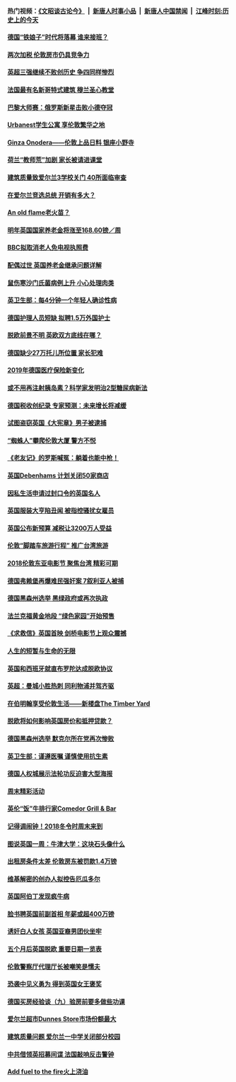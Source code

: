 #### 热门视频：[《文昭谈古论今》](https://github.com/gfw-breaker/wenzhao/blob/master/README.md?t=11070332) &nbsp;|&nbsp; [新唐人时事小品](https://github.com/gfw-breaker/ntdtv-comedy/blob/master/README.md?t=11070332) &nbsp;|&nbsp; [新唐人中国禁闻](https://github.com/gfw-breaker/ntdtv-news/blob/master/README.md?t=11070332) &nbsp;|&nbsp; [江峰时刻:历史上的今天](https://github.com/gfw-breaker/today-in-history/blob/master/README.md?t=11070332) 

#### [德国“铁娘子”时代将落幕 谁来接班？](../pages/nsc974/n10833701.md?t=11070332) 

#### [两次加税 伦敦房市仍具竞争力](../pages/nsc974/n10832030.md?t=11070332) 

#### [英超三强继续不败创历史 争四同样惨烈](../pages/nsc974/n10830095.md?t=11070332) 

#### [法国最有名新哥特式建筑 穆兰圣心教堂](../pages/nsc974/n10829754.md?t=11070332) 

#### [巴黎大师赛：俄罗斯新星击败小德夺冠](../pages/nsc974/n10830134.md?t=11070332) 

#### [Urbanest学生公寓 享伦敦繁华之地](../pages/nsc974/n10828080.md?t=11070332) 

#### [Ginza Onodera——伦敦上品日料 银座小野寺](../pages/nsc974/n10828069.md?t=11070332) 

#### [荷兰“教师荒”加剧 家长被请进课堂](../pages/nsc974/n10826148.md?t=11070332) 

#### [建筑质量致爱尔兰3学校关门 40所面临审查](../pages/nsc974/n10826209.md?t=11070332) 

#### [在爱尔兰竞选总统 开销有多大？](../pages/nsc974/n10826165.md?t=11070332) 

#### [An old flame老火苗？](../pages/nsc974/n10825994.md?t=11070332) 

#### [明年英国国家养老金将涨至168.60镑／周](../pages/nsc974/n10825971.md?t=11070332) 

#### [BBC拟取消老人免电视执照费](../pages/nsc974/n10825959.md?t=11070332) 

#### [配偶过世 英国养老金继承问题详解](../pages/nsc974/n10825931.md?t=11070332) 

#### [鼠伤寒沙门氏菌病例上升 小心处理肉类](../pages/nsc974/n10825924.md?t=11070332) 

#### [英卫生部：每4分钟一个年轻人确诊性病](../pages/nsc974/n10825910.md?t=11070332) 

#### [德国护理人员短缺 拟聘1.5万外国护士](../pages/nsc974/n10824186.md?t=11070332) 

#### [脱欧前景不明 英欧双方底线在哪？](../pages/nsc974/n10823749.md?t=11070332) 

#### [德国缺少27万托儿所位置 家长犯难](../pages/nsc974/n10824147.md?t=11070332) 

#### [2019年德国医疗保险新变化](../pages/nsc974/n10824071.md?t=11070332) 

#### [或不用再注射胰岛素？科学家发明治2型糖尿病新法](../pages/nsc974/n10823372.md?t=11070332) 

#### [德国税收创纪录 专家预测：未来增长将减缓](../pages/nsc974/n10823318.md?t=11070332) 

#### [试图盗窃英国《大宪章》男子被逮捕](../pages/nsc974/n10823790.md?t=11070332) 

#### [“蜘蛛人”攀爬伦敦大厦 警方不悦](../pages/nsc974/n10823780.md?t=11070332) 

#### [《老友记》的罗斯喊冤：躺着也能中枪！](../pages/nsc974/n10823762.md?t=11070332) 

#### [英国Debenhams 计划关闭50家商店](../pages/nsc974/n10823753.md?t=11070332) 

#### [因私生活申请过封口令的英国名人](../pages/nsc974/n10823742.md?t=11070332) 

#### [英国服装大亨陷丑闻 被指控骚扰女雇员](../pages/nsc974/n10823677.md?t=11070332) 

#### [英国公布新预算 减税让3200万人受益](../pages/nsc974/n10823428.md?t=11070332) 

#### [伦敦“脚踏车旅游行程” 推广台湾旅游](../pages/nsc974/n10823414.md?t=11070332) 

#### [2018伦敦东亚电影节 聚焦台湾 精彩可期](../pages/nsc974/n10823363.md?t=11070332) 

#### [德国弗赖堡再爆难民强奸案 7叙利亚人被捕](../pages/nsc974/n10820972.md?t=11070332) 

#### [德国黑森州选举 黑绿政府或再次执政](../pages/nsc974/n10820914.md?t=11070332) 

#### [法兰克福黄金地段 “绿色家园”开始预售](../pages/nsc974/n10820548.md?t=11070332) 

#### [《求救信》英国首映 剑桥电影节上观众震撼](../pages/nsc974/n10818392.md?t=11070332) 

#### [人生的短暂与生命的无限](../pages/nsc974/n10818124.md?t=11070332) 

#### [英国和西班牙就直布罗陀达成脱欧协议](../pages/nsc974/n10818119.md?t=11070332) 

#### [英超：曼城小胜热刺 同利物浦并驾齐驱](../pages/nsc974/n10817243.md?t=11070332) 

#### [在伯明翰享受伦敦生活——新楼盘The Timber Yard](../pages/nsc974/n10816517.md?t=11070332) 

#### [脱欧将如何影响英国房价和抵押贷款？](../pages/nsc974/n10816491.md?t=11070332) 

#### [德国黑森州选举 默克尔所在党再次惨败](../pages/nsc974/n10814355.md?t=11070332) 

#### [英卫生部：谨遵医嘱 谨慎使用抗生素](../pages/nsc974/n10814251.md?t=11070332) 

#### [德国人权城展示法轮功反迫害大型海报](../pages/nsc974/n10813515.md?t=11070332) 

#### [周末精彩活动](../pages/nsc974/n10813060.md?t=11070332) 

#### [英伦“饭”牛排行家Comedor Grill & Bar](../pages/nsc974/n10813052.md?t=11070332) 

#### [记得调闹钟！2018冬令时周末来到](../pages/nsc974/n10813042.md?t=11070332) 

#### [图说英国一周：牛津大学：这块石头像什么](../pages/nsc974/n10813028.md?t=11070332) 

#### [出租房条件太差 伦敦房东被罚款1.4万镑](../pages/nsc974/n10813024.md?t=11070332) 

#### [维基解密的创办人拟控告厄瓜多尔](../pages/nsc974/n10813022.md?t=11070332) 

#### [英国阿伯丁发现疯牛病](../pages/nsc974/n10813015.md?t=11070332) 

#### [脸书聘英国前副首相 年薪或超400万镑](../pages/nsc974/n10813003.md?t=11070332) 

#### [诱奸白人女孩 英国亚裔男团伙坐牢](../pages/nsc974/n10812999.md?t=11070332) 

#### [五个月后英国脱欧 重要日期一览表](../pages/nsc974/n10812997.md?t=11070332) 

#### [伦敦警察厅代理厅长被嘲笑是懦夫](../pages/nsc974/n10812994.md?t=11070332) 

#### [恐袭中见义勇为 得到英国女王褒奖](../pages/nsc974/n10812990.md?t=11070332) 

#### [德国买房经验谈（九）验房前要多做些功课](../pages/nsc974/n10810647.md?t=11070332) 

#### [爱尔兰超市Dunnes Store市场份额最大](../pages/nsc974/n10810621.md?t=11070332) 

#### [建筑质量问题 爱尔兰一中学关闭部分校园](../pages/nsc974/n10810599.md?t=11070332) 

#### [中共借领英招募间谍 法国敲响反击警钟](../pages/nsc974/n10808700.md?t=11070332) 

#### [Add fuel to the fire火上浇油](../pages/nsc974/n10808877.md?t=11070332) 

